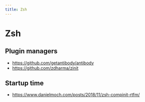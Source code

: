 ```yaml
---
title: Zsh
---
```


# Zsh

## Plugin managers

- https://github.com/getantibody/antibody
- https://github.com/zdharma/zinit

## Startup time

- https://www.danielmoch.com/posts/2018/11/zsh-compinit-rtfm/
